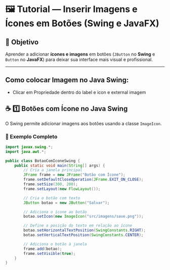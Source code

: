 # 🖼️ Tutorial — Inserir Imagens e Ícones em Botões (Swing e JavaFX)

## 🎯 Objetivo
Aprender a adicionar **ícones e imagens** em botões (`JButton` no **Swing** e `Button` no **JavaFX**) para deixar sua interface mais visual e profissional.

---

## Como colocar Imagem no Java Swing:

- Clicar em Propriedade dentro do label e icon e external imagem

## ☕ 1️⃣ Botões com Ícone no **Java Swing**

O Swing permite adicionar imagens aos botões usando a classe `ImageIcon`.

### 🧩 Exemplo Completo
```java
import javax.swing.*;
import java.awt.*;

public class BotaoComIconeSwing {
    public static void main(String[] args) {
        // Cria a janela principal
        JFrame frame = new JFrame("Botão com Ícone");
        frame.setDefaultCloseOperation(JFrame.EXIT_ON_CLOSE);
        frame.setSize(300, 200);
        frame.setLayout(new FlowLayout());

        // Cria o botão com texto
        JButton botao = new JButton("Salvar");

        // Adiciona o ícone ao botão
        botao.setIcon(new ImageIcon("src/imagens/save.png"));

        // Define a posição do texto em relação ao ícone
        botao.setHorizontalTextPosition(SwingConstants.RIGHT);
        botao.setVerticalTextPosition(SwingConstants.CENTER);

        // Adiciona o botão à janela
        frame.add(botao);
        frame.setVisible(true);
    }
}
